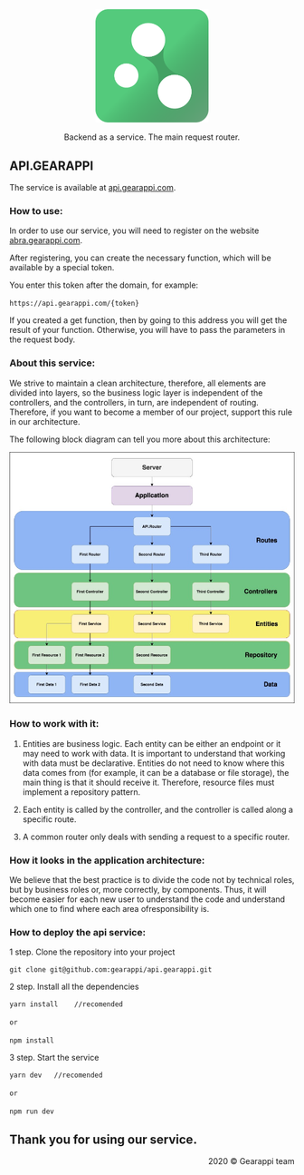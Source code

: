 <p align="center">
  <a href="https://gearappi.com/" target="_blank"><img src="https://raw.githubusercontent.com/gearappi/resource/master/logo_site.png" width="200" alt="gearappi Logo" /></a>
</p>
<p align="center">
    Backend as a service. The main request router.
</p>
   
## API.GEARAPPI

The service is available at <a href="https://api.gearappi.com/">api.gearappi.com</a>.

### How to use:

In order to use our service, you will need to register on the website 
<a href="https://abra.gearappi.com/">abra.gearappi.com</a>.

After registering, you can create the necessary function, which will be available by a special token.

You enter this token after the domain, for example:

``
https://api.gearappi.com/{token}
``

If you created a get function, then by going to this address you will get the result of your function. Otherwise, 
you will have to pass the parameters in the request body.

### About this service:

We strive to maintain a clean architecture, therefore, all elements are divided into layers, so the business logic 
layer is independent of the controllers, and the controllers, in turn, are independent of routing. 
Therefore, if you want to become a member of our project, support this rule in our architecture.

The following block diagram can tell you more about this architecture:

<p align="center">
    <img
        src="https://raw.githubusercontent.com/gearappi/resource/master/_Clean_Architecture.jpg"
        width="800" 
        alt="clean architecture diagram">
</p>

### How to work with it:

1. Entities are business logic. Each entity can be either an endpoint or it may need to work with data. 
It is important to understand that working with data must be declarative. 
Entities do not need to know where this data comes from (for example, it can be a database or file storage), 
the main thing is that it should receive it. 
Therefore, resource files must implement a repository pattern.

2. Each entity is called by the controller, and the controller is called along a specific route.

3. A common router only deals with sending a request to a specific router.

### How it looks in the application architecture:

We believe that the best practice is to divide the code not by technical roles, 
but by business roles or, more correctly, by components. 
Thus, it will become easier for each new user to understand the code and understand which 
one to find where each area of ​​responsibility is.

### How to deploy the api service:

1 step. Clone the repository into your project
```
git clone git@github.com:gearappi/api.gearappi.git
```
2 step. Install all the dependencies
```
yarn install    //recomended

or

npm install
```
3 step. Start the service
```
yarn dev   //recomended

or 

npm run dev
```


## Thank you for using our service.
 <p align="right">2020 © Gearappi team</p>
